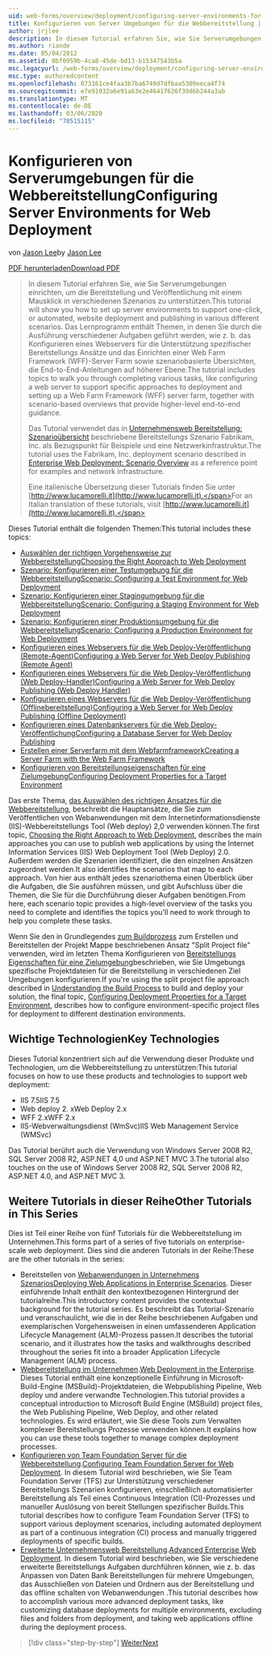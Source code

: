 ```yaml
---
uid: web-forms/overview/deployment/configuring-server-environments-for-web-deployment/configuring-server-environments-for-web-deployment
title: Konfigurieren von Server Umgebungen für die Webbereitstellung | Microsoft-Dokumentation
author: jrjlee
description: In diesem Tutorial erfahren Sie, wie Sie Serverumgebungen einrichten, um die Bereitstellung und Veröffentlichung von One-Click-oder automatisierten Websites in verschiedenen unterschiedlichen Scen zu unterstützen...
ms.author: riande
ms.date: 05/04/2012
ms.assetid: 0bf0959b-4ca8-45de-bd13-b15347543b5a
msc.legacyurl: /web-forms/overview/deployment/configuring-server-environments-for-web-deployment/configuring-server-environments-for-web-deployment
msc.type: authoredcontent
ms.openlocfilehash: 073161ce4faa3b7ba6749d7dfbaa5309eeca4f74
ms.sourcegitcommit: e7e91932a6e91a63e2e46417626f39d6b244a3ab
ms.translationtype: MT
ms.contentlocale: de-DE
ms.lasthandoff: 03/06/2020
ms.locfileid: "78515115"
---
```

# <a name="configuring-server-environments-for-web-deployment"></a><span data-ttu-id="d0e2d-103">Konfigurieren von Serverumgebungen für die Webbereitstellung</span><span class="sxs-lookup"><span data-stu-id="d0e2d-103">Configuring Server Environments for Web Deployment</span></span>

<span data-ttu-id="d0e2d-104">von [Jason Lee](https://github.com/jrjlee)</span><span class="sxs-lookup"><span data-stu-id="d0e2d-104">by [Jason Lee](https://github.com/jrjlee)</span></span>

[<span data-ttu-id="d0e2d-105">PDF herunterladen</span><span class="sxs-lookup"><span data-stu-id="d0e2d-105">Download PDF</span></span>](https://msdnshared.blob.core.windows.net/media/MSDNBlogsFS/prod.evol.blogs.msdn.com/CommunityServer.Blogs.Components.WeblogFiles/00/00/00/63/56/8130.DeployingWebAppsInEnterpriseScenarios.pdf)

> <span data-ttu-id="d0e2d-106">In diesem Tutorial erfahren Sie, wie Sie Serverumgebungen einrichten, um die Bereitstellung und Veröffentlichung mit einem Mausklick in verschiedenen Szenarios zu unterstützen.</span><span class="sxs-lookup"><span data-stu-id="d0e2d-106">This tutorial will show you how to set up server environments to support one-click, or automated, website deployment and publishing in various different scenarios.</span></span> <span data-ttu-id="d0e2d-107">Das Lernprogramm enthält Themen, in denen Sie durch die Ausführung verschiedener Aufgaben geführt werden, wie z. b. das Konfigurieren eines Webservers für die Unterstützung spezifischer Bereitstellungs Ansätze und das Einrichten einer Web Farm Framework (WFF)-Server Farm sowie szenariobasierte Übersichten, die End-to-End-Anleitungen auf höherer Ebene.</span><span class="sxs-lookup"><span data-stu-id="d0e2d-107">The tutorial includes topics to walk you through completing various tasks, like configuring a web server to support specific approaches to deployment and setting up a Web Farm Framework (WFF) server farm, together with scenario-based overviews that provide higher-level end-to-end guidance.</span></span>
> 
> <span data-ttu-id="d0e2d-108">Das Tutorial verwendet das in [Unternehmensweb Bereitstellung: Szenarioübersicht](../deploying-web-applications-in-enterprise-scenarios/enterprise-web-deployment-scenario-overview.md) beschriebene Bereitstellungs Szenario Fabrikam, Inc. als Bezugspunkt für Beispiele und eine Netzwerkinfrastruktur.</span><span class="sxs-lookup"><span data-stu-id="d0e2d-108">The tutorial uses the Fabrikam, Inc. deployment scenario described in [Enterprise Web Deployment: Scenario Overview](../deploying-web-applications-in-enterprise-scenarios/enterprise-web-deployment-scenario-overview.md) as a reference point for examples and network infrastructure.</span></span>
> 
> <span data-ttu-id="d0e2d-109">Eine italienische Übersetzung dieser Tutorials finden Sie unter [http://www.lucamorelli.it](http://www.lucamorelli.it).</span><span class="sxs-lookup"><span data-stu-id="d0e2d-109">For an Italian translation of these tutorials, visit [http://www.lucamorelli.it](http://www.lucamorelli.it).</span></span>

<span data-ttu-id="d0e2d-110">Dieses Tutorial enthält die folgenden Themen:</span><span class="sxs-lookup"><span data-stu-id="d0e2d-110">This tutorial includes these topics:</span></span>

- [<span data-ttu-id="d0e2d-111">Auswählen der richtigen Vorgehensweise zur Webbereitstellung</span><span class="sxs-lookup"><span data-stu-id="d0e2d-111">Choosing the Right Approach to Web Deployment</span></span>](choosing-the-right-approach-to-web-deployment.md)
- [<span data-ttu-id="d0e2d-112">Szenario: Konfigurieren einer Testumgebung für die Webbereitstellung</span><span class="sxs-lookup"><span data-stu-id="d0e2d-112">Scenario: Configuring a Test Environment for Web Deployment</span></span>](scenario-configuring-a-test-environment-for-web-deployment.md)
- [<span data-ttu-id="d0e2d-113">Szenario: Konfigurieren einer Stagingumgebung für die Webbereitstellung</span><span class="sxs-lookup"><span data-stu-id="d0e2d-113">Scenario: Configuring a Staging Environment for Web Deployment</span></span>](scenario-configuring-a-staging-environment-for-web-deployment.md)
- [<span data-ttu-id="d0e2d-114">Szenario: Konfigurieren einer Produktionsumgebung für die Webbereitstellung</span><span class="sxs-lookup"><span data-stu-id="d0e2d-114">Scenario: Configuring a Production Environment for Web Deployment</span></span>](scenario-configuring-a-production-environment-for-web-deployment.md)
- [<span data-ttu-id="d0e2d-115">Konfigurieren eines Webservers für die Web Deploy-Veröffentlichung (Remote-Agent)</span><span class="sxs-lookup"><span data-stu-id="d0e2d-115">Configuring a Web Server for Web Deploy Publishing (Remote Agent)</span></span>](configuring-a-web-server-for-web-deploy-publishing-remote-agent.md)
- [<span data-ttu-id="d0e2d-116">Konfigurieren eines Webservers für die Web Deploy-Veröffentlichung (Web Deploy-Handler)</span><span class="sxs-lookup"><span data-stu-id="d0e2d-116">Configuring a Web Server for Web Deploy Publishing (Web Deploy Handler)</span></span>](configuring-a-web-server-for-web-deploy-publishing-web-deploy-handler.md)
- [<span data-ttu-id="d0e2d-117">Konfigurieren eines Webservers für die Web Deploy-Veröffentlichung (Offlinebereitstellung)</span><span class="sxs-lookup"><span data-stu-id="d0e2d-117">Configuring a Web Server for Web Deploy Publishing (Offline Deployment)</span></span>](configuring-a-web-server-for-web-deploy-publishing-offline-deployment.md)
- [<span data-ttu-id="d0e2d-118">Konfigurieren eines Datenbankservers für die Web Deploy-Veröffentlichung</span><span class="sxs-lookup"><span data-stu-id="d0e2d-118">Configuring a Database Server for Web Deploy Publishing</span></span>](configuring-a-database-server-for-web-deploy-publishing.md)
- [<span data-ttu-id="d0e2d-119">Erstellen einer Serverfarm mit dem Webfarmframework</span><span class="sxs-lookup"><span data-stu-id="d0e2d-119">Creating a Server Farm with the Web Farm Framework</span></span>](creating-a-server-farm-with-the-web-farm-framework.md)
- [<span data-ttu-id="d0e2d-120">Konfigurieren von Bereitstellungseigenschaften für eine Zielumgebung</span><span class="sxs-lookup"><span data-stu-id="d0e2d-120">Configuring Deployment Properties for a Target Environment</span></span>](configuring-deployment-properties-for-a-target-environment.md)

<span data-ttu-id="d0e2d-121">Das erste Thema, [das Auswählen des richtigen Ansatzes für die Webbereitstellung](choosing-the-right-approach-to-web-deployment.md), beschreibt die Hauptansätze, die Sie zum Veröffentlichen von Webanwendungen mit dem Internetinformationsdienste (IIS)-Webbereitstellungs Tool (Web deploy) 2,0 verwenden können.</span><span class="sxs-lookup"><span data-stu-id="d0e2d-121">The first topic, [Choosing the Right Approach to Web Deployment](choosing-the-right-approach-to-web-deployment.md), describes the main approaches you can use to publish web applications by using the Internet Information Services (IIS) Web Deployment Tool (Web Deploy) 2.0.</span></span> <span data-ttu-id="d0e2d-122">Außerdem werden die Szenarien identifiziert, die den einzelnen Ansätzen zugeordnet werden.</span><span class="sxs-lookup"><span data-stu-id="d0e2d-122">It also identifies the scenarios that map to each approach.</span></span> <span data-ttu-id="d0e2d-123">Von hier aus enthält jedes szenariothema einen Überblick über die Aufgaben, die Sie ausführen müssen, und gibt Aufschluss über die Themen, die Sie für die Durchführung dieser Aufgaben benötigen.</span><span class="sxs-lookup"><span data-stu-id="d0e2d-123">From here, each scenario topic provides a high-level overview of the tasks you need to complete and identifies the topics you'll need to work through to help you complete these tasks.</span></span>

<span data-ttu-id="d0e2d-124">Wenn Sie den in Grundlegendes [zum Buildprozess](../web-deployment-in-the-enterprise/understanding-the-build-process.md) zum Erstellen und Bereitstellen der Projekt Mappe beschriebenen Ansatz "Split Project file" verwenden, wird im letzten Thema Konfigurieren von [Bereitstellungs Eigenschaften für eine Zielumgebung](configuring-deployment-properties-for-a-target-environment.md)beschrieben, wie Sie Umgebungs spezifische Projektdateien für die Bereitstellung in verschiedenen Ziel Umgebungen konfigurieren.</span><span class="sxs-lookup"><span data-stu-id="d0e2d-124">If you're using the split project file approach described in [Understanding the Build Process](../web-deployment-in-the-enterprise/understanding-the-build-process.md) to build and deploy your solution, the final topic, [Configuring Deployment Properties for a Target Environment](configuring-deployment-properties-for-a-target-environment.md), describes how to configure environment-specific project files for deployment to different destination environments.</span></span>

## <a name="key-technologies"></a><span data-ttu-id="d0e2d-125">Wichtige Technologien</span><span class="sxs-lookup"><span data-stu-id="d0e2d-125">Key Technologies</span></span>

<span data-ttu-id="d0e2d-126">Dieses Tutorial konzentriert sich auf die Verwendung dieser Produkte und Technologien, um die Webbereitstellung zu unterstützen:</span><span class="sxs-lookup"><span data-stu-id="d0e2d-126">This tutorial focuses on how to use these products and technologies to support web deployment:</span></span>

- <span data-ttu-id="d0e2d-127">IIS 7.5</span><span class="sxs-lookup"><span data-stu-id="d0e2d-127">IIS 7.5</span></span>
- <span data-ttu-id="d0e2d-128">Web deploy 2. x</span><span class="sxs-lookup"><span data-stu-id="d0e2d-128">Web Deploy 2.x</span></span>
- <span data-ttu-id="d0e2d-129">WFF 2.x</span><span class="sxs-lookup"><span data-stu-id="d0e2d-129">WFF 2.x</span></span>
- <span data-ttu-id="d0e2d-130">IIS-Webverwaltungsdienst (WmSvc)</span><span class="sxs-lookup"><span data-stu-id="d0e2d-130">IIS Web Management Service (WMSvc)</span></span>

<span data-ttu-id="d0e2d-131">Das Tutorial berührt auch die Verwendung von Windows Server 2008 R2, SQL Server 2008 R2, ASP.NET 4,0 und ASP.NET MVC 3.</span><span class="sxs-lookup"><span data-stu-id="d0e2d-131">The tutorial also touches on the use of Windows Server 2008 R2, SQL Server 2008 R2, ASP.NET 4.0, and ASP.NET MVC 3.</span></span>

## <a name="other-tutorials-in-this-series"></a><span data-ttu-id="d0e2d-132">Weitere Tutorials in dieser Reihe</span><span class="sxs-lookup"><span data-stu-id="d0e2d-132">Other Tutorials in This Series</span></span>

<span data-ttu-id="d0e2d-133">Dies ist Teil einer Reihe von fünf Tutorials für die Webbereitstellung im Unternehmen.</span><span class="sxs-lookup"><span data-stu-id="d0e2d-133">This forms part of a series of five tutorials on enterprise-scale web deployment.</span></span> <span data-ttu-id="d0e2d-134">Dies sind die anderen Tutorials in der Reihe:</span><span class="sxs-lookup"><span data-stu-id="d0e2d-134">These are the other tutorials in the series:</span></span>

- <span data-ttu-id="d0e2d-135">Bereitstellen von [Webanwendungen in Unternehmens Szenarios](../deploying-web-applications-in-enterprise-scenarios/deploying-web-applications-in-enterprise-scenarios.md)</span><span class="sxs-lookup"><span data-stu-id="d0e2d-135">[Deploying Web Applications in Enterprise Scenarios](../deploying-web-applications-in-enterprise-scenarios/deploying-web-applications-in-enterprise-scenarios.md).</span></span> <span data-ttu-id="d0e2d-136">Dieser einführende Inhalt enthält den kontextbezogenen Hintergrund der tutorialreihe.</span><span class="sxs-lookup"><span data-stu-id="d0e2d-136">This introductory content provides the contextual background for the tutorial series.</span></span> <span data-ttu-id="d0e2d-137">Es beschreibt das Tutorial-Szenario und veranschaulicht, wie die in der Reihe beschriebenen Aufgaben und exemplarischen Vorgehensweisen in einen umfassenderen Application Lifecycle Management (ALM)-Prozess passen.</span><span class="sxs-lookup"><span data-stu-id="d0e2d-137">It describes the tutorial scenario, and it illustrates how the tasks and walkthroughs described throughout the series fit into a broader Application Lifecycle Management (ALM) process.</span></span>
- <span data-ttu-id="d0e2d-138">[Webbereitstellung im Unternehmen](../web-deployment-in-the-enterprise/web-deployment-in-the-enterprise.md).</span><span class="sxs-lookup"><span data-stu-id="d0e2d-138">[Web Deployment in the Enterprise](../web-deployment-in-the-enterprise/web-deployment-in-the-enterprise.md).</span></span> <span data-ttu-id="d0e2d-139">Dieses Tutorial enthält eine konzeptionelle Einführung in Microsoft-Build-Engine (MSBuild)-Projektdateien, die Webpublishing Pipeline, Web deploy und andere verwandte Technologien.</span><span class="sxs-lookup"><span data-stu-id="d0e2d-139">This tutorial provides a conceptual introduction to Microsoft Build Engine (MSBuild) project files, the Web Publishing Pipeline, Web Deploy, and other related technologies.</span></span> <span data-ttu-id="d0e2d-140">Es wird erläutert, wie Sie diese Tools zum Verwalten komplexer Bereitstellungs Prozesse verwenden können.</span><span class="sxs-lookup"><span data-stu-id="d0e2d-140">It explains how you can use these tools together to manage complex deployment processes.</span></span>
- <span data-ttu-id="d0e2d-141">[Konfigurieren von Team Foundation Server für die Webbereitstellung](../configuring-team-foundation-server-for-web-deployment/configuring-team-foundation-server-for-web-deployment.md).</span><span class="sxs-lookup"><span data-stu-id="d0e2d-141">[Configuring Team Foundation Server for Web Deployment](../configuring-team-foundation-server-for-web-deployment/configuring-team-foundation-server-for-web-deployment.md).</span></span> <span data-ttu-id="d0e2d-142">In diesem Tutorial wird beschrieben, wie Sie Team Foundation Server (TFS) zur Unterstützung verschiedener Bereitstellungs Szenarien konfigurieren, einschließlich automatisierter Bereitstellung als Teil eines Continuous Integration (CI)-Prozesses und manueller Auslösung von bereit Stellungen spezifischer Builds.</span><span class="sxs-lookup"><span data-stu-id="d0e2d-142">This tutorial describes how to configure Team Foundation Server (TFS) to support various deployment scenarios, including automated deployment as part of a continuous integration (CI) process and manually triggered deployments of specific builds.</span></span>
- <span data-ttu-id="d0e2d-143">[Erweiterte Unternehmensweb Bereitstellung](../advanced-enterprise-web-deployment/advanced-enterprise-web-deployment.md).</span><span class="sxs-lookup"><span data-stu-id="d0e2d-143">[Advanced Enterprise Web Deployment](../advanced-enterprise-web-deployment/advanced-enterprise-web-deployment.md).</span></span> <span data-ttu-id="d0e2d-144">In diesem Tutorial wird beschrieben, wie Sie verschiedene erweiterte Bereitstellungs Aufgaben durchführen können, wie z. b. das Anpassen von Daten Bank Bereitstellungen für mehrere Umgebungen, das Ausschließen von Dateien und Ordnern aus der Bereitstellung und das offline schalten von Webanwendungen .</span><span class="sxs-lookup"><span data-stu-id="d0e2d-144">This tutorial describes how to accomplish various more advanced deployment tasks, like customizing database deployments for multiple environments, excluding files and folders from deployment, and taking web applications offline during the deployment process.</span></span>

> [!div class="step-by-step"]
> [<span data-ttu-id="d0e2d-145">Weiter</span><span class="sxs-lookup"><span data-stu-id="d0e2d-145">Next</span></span>](choosing-the-right-approach-to-web-deployment.md)
